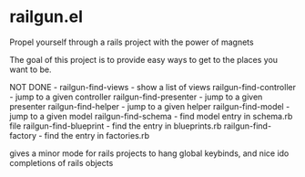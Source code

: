 railgun.el
==========

Propel yourself through a rails project with the power of magnets

The goal of this project is to provide easy ways to get to the places you want to be.

NOT DONE - railgun-find-views - show a list of views railgun-find-controller  - jump to a given controller railgun-find-presenter   - jump to a given presenter railgun-find-helper      - jump to a given helper
railgun-find-model       - jump to a given model
railgun-find-schema      - find model entry in schema.rb file railgun-find-blueprint   - find the entry in blueprints.rb railgun-find-factory     - find the entry in factories.rb

gives a minor mode for rails projects to hang global keybinds, and nice ido completions of rails objects